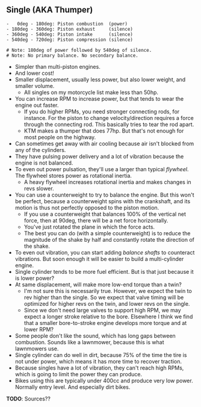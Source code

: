 ## Single (AKA Thumper)

```
-   0deg - 180deg: Piston combustion  (power)
- 180deg - 360deg: Piston exhaust     (silence)
- 360deg - 540deg: Piston intake      (silence)
- 540deg - 720deg: Piston compression (silence)

# Note: 180deg of power followed by 540deg of silence.
# Note: No primary balance. No secondary balance.
```

- Simpler than multi-piston engines.
- And lower cost!
- Smaller displacement, usually less power, but also lower weight, and
  smaller volume.
  - All singles on my motorcycle list make less than 50hp.
- You can increase RPM to increase power, but that tends to wear the
  engine out faster.
  - If you do higher RPMs, you need stronger connecting rods, for
    instance. For the piston to change velocity/direction requires a
    force through the connecting rod. This basically tries to tear the
    rod apart.
  - KTM makes a thumper that does 77hp. But that's not enough for most
    people on the highway.
- Can sometimes get away with air cooling because air isn't blocked
  from any of the cylinders.
- They have pulsing power delivery and a lot of vibration because the
  engine is not balanced.
- To even out power pulsation, they'll use a larger than typical
  _flywheel_. The flywheel stores power as rotational inertia.
  - A heavy flywheel increases rotational inertia and makes changes in
    revs slower.
- You can use a counterweight to try to balance the engine. But this
  won't be perfect, because a counterweight spins with the crankshaft,
  and its motion is thus not perfectly opposed to the piston motion.
  - If you use a counterweight that balances 100% of the vertical net
    force, then at 90deg, there will be a net force horizontally.
  - You've just rotated the plane in which the force acts.
  - The best you can do (with a simple counterweight) is to reduce the
    magnitude of the shake by half and constantly rotate the direction
    of the shake.
- To even out vibration, you can start adding _balance shafts_ to
  counteract vibrations. But soon enough it will be easier to build a
  multi-cylinder engine.
- Single cylinder tends to be more fuel efficient. But is that just
  because it is lower power?
- At same displacement, will make more low-end torque than a twin?
  - I'm not sure this is necessarily true. However, we expect the twin
    to rev higher than the single. So we expect that valve timing will
    be optimized for higher revs on the twin, and lower revs on the
    single.
  - Since we don't need large valves to support high RPM, we may expect
    a longer stroke relative to the bore. Elsewhere I think we find that
    a smaller bore-to-stroke engine develops more torque and at lower
    RPM?
- Some people don't like the sound, which has long gaps between
  combustion. Sounds like a lawnmower, because this is what lawnmowers
  use.
- Single cylinder can do well in dirt, because 75% of the time the tire
  is not under power, which means it has more time to recover traction.
- Because singles have a lot of vibration, they can't reach high RPMs,
  which is going to limit the power they can produce.
- Bikes using this are typically under 400cc and produce very low power.
  Normally entry level. And especially dirt bikes.

**TODO**: Sources??
